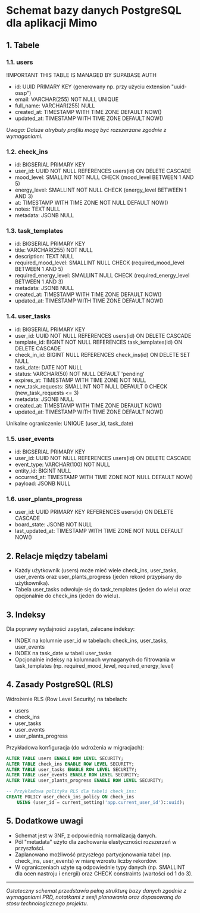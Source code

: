 # Schemat bazy danych PostgreSQL dla aplikacji Mimo

## 1. Tabele

### 1.1. users

!IMPORTANT THIS TABLE IS MANAGED BY SUPABASE AUTH

- id: UUID PRIMARY KEY (generowany np. przy użyciu extension "uuid-ossp")
- email: VARCHAR(255) NOT NULL UNIQUE
- full_name: VARCHAR(255) NULL
- created_at: TIMESTAMP WITH TIME ZONE DEFAULT NOW()
- updated_at: TIMESTAMP WITH TIME ZONE DEFAULT NOW()

_Uwaga: Dalsze atrybuty profilu mogą być rozszerzane zgodnie z wymaganiami._

### 1.2. check_ins

- id: BIGSERIAL PRIMARY KEY
- user_id: UUID NOT NULL REFERENCES users(id) ON DELETE CASCADE
- mood_level: SMALLINT NOT NULL CHECK (mood_level BETWEEN 1 AND 5)
- energy_level: SMALLINT NOT NULL CHECK (energy_level BETWEEN 1 AND 3)
- at: TIMESTAMP WITH TIME ZONE NOT NULL DEFAULT NOW()
- notes: TEXT NULL
- metadata: JSONB NULL

### 1.3. task_templates

- id: BIGSERIAL PRIMARY KEY
- title: VARCHAR(255) NOT NULL
- description: TEXT NULL
- required_mood_level: SMALLINT NULL CHECK (required_mood_level BETWEEN 1 AND 5)
- required_energy_level: SMALLINT NULL CHECK (required_energy_level BETWEEN 1 AND 3)
- metadata: JSONB NULL
- created_at: TIMESTAMP WITH TIME ZONE DEFAULT NOW()
- updated_at: TIMESTAMP WITH TIME ZONE DEFAULT NOW()

### 1.4. user_tasks

- id: BIGSERIAL PRIMARY KEY
- user_id: UUID NOT NULL REFERENCES users(id) ON DELETE CASCADE
- template_id: BIGINT NOT NULL REFERENCES task_templates(id) ON DELETE CASCADE
- check_in_id: BIGINT NULL REFERENCES check_ins(id) ON DELETE SET NULL
- task_date: DATE NOT NULL
- status: VARCHAR(50) NOT NULL DEFAULT 'pending'
- expires_at: TIMESTAMP WITH TIME ZONE NOT NULL
- new_task_requests: SMALLINT NOT NULL DEFAULT 0 CHECK (new_task_requests <= 3)
- metadata: JSONB NULL
- created_at: TIMESTAMP WITH TIME ZONE DEFAULT NOW()
- updated_at: TIMESTAMP WITH TIME ZONE DEFAULT NOW()

Unikalne ograniczenie: UNIQUE (user_id, task_date)

### 1.5. user_events

- id: BIGSERIAL PRIMARY KEY
- user_id: UUID NOT NULL REFERENCES users(id) ON DELETE CASCADE
- event_type: VARCHAR(100) NOT NULL
- entity_id: BIGINT NULL
- occurred_at: TIMESTAMP WITH TIME ZONE NOT NULL DEFAULT NOW()
- payload: JSONB NULL

### 1.6. user_plants_progress

- user_id: UUID PRIMARY KEY REFERENCES users(id) ON DELETE CASCADE
- board_state: JSONB NOT NULL
- last_updated_at: TIMESTAMP WITH TIME ZONE NOT NULL DEFAULT NOW()

## 2. Relacje między tabelami

- Każdy użytkownik (users) może mieć wiele check_ins, user_tasks, user_events oraz user_plants_progress (jeden rekord przypisany do użytkownika).
- Tabela user_tasks odwołuje się do task_templates (jeden do wielu) oraz opcjonalnie do check_ins (jeden do wielu).

## 3. Indeksy

Dla poprawy wydajności zapytań, zalecane indeksy:

- INDEX na kolumnie user_id w tabelach: check_ins, user_tasks, user_events
- INDEX na task_date w tabeli user_tasks
- Opcjonalnie indeksy na kolumnach wymaganych do filtrowania w task_templates (np. required_mood_level, required_energy_level)

## 4. Zasady PostgreSQL (RLS)

Wdrożenie RLS (Row Level Security) na tabelach:

- users
- check_ins
- user_tasks
- user_events
- user_plants_progress

Przykładowa konfiguracja (do wdrożenia w migracjach):

```sql
ALTER TABLE users ENABLE ROW LEVEL SECURITY;
ALTER TABLE check_ins ENABLE ROW LEVEL SECURITY;
ALTER TABLE user_tasks ENABLE ROW LEVEL SECURITY;
ALTER TABLE user_events ENABLE ROW LEVEL SECURITY;
ALTER TABLE user_plants_progress ENABLE ROW LEVEL SECURITY;

-- Przykładowa polityka RLS dla tabeli check_ins:
CREATE POLICY user_check_ins_policy ON check_ins
    USING (user_id = current_setting('app.current_user_id')::uuid);
```

## 5. Dodatkowe uwagi

- Schemat jest w 3NF, z odpowiednią normalizacją danych.
- Pól "metadata" użyto dla zachowania elastyczności rozszerzeń w przyszłości.
- Zaplanowano możliwość przyszłego partycjonowania tabel (np. check_ins, user_events) w miarę wzrostu liczby rekordów.
- W ograniczeniach użyte są odpowiednie typy danych (np. SMALLINT dla ocen nastroju i energii) oraz CHECK constraints (wartości od 1 do 3).

---

_Ostateczny schemat przedstawia pełną strukturę bazy danych zgodnie z wymaganiami PRD, notatkami z sesji planowania oraz dopasowaną do stosu technologicznego projektu._
